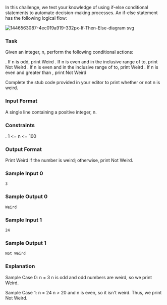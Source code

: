 In this challenge, we test your knowledge of using if-else conditional statements to automate decision-making processes. An if-else statement has the following logical flow:

![1446563087-4ec019a919-332px-If-Then-Else-diagram svg](https://github.com/user-attachments/assets/05774ad9-6eaf-4c2a-b8f9-c2591901bba6)

### Task

Given an integer, n, perform the following conditional actions:

 .  If n is odd, print Weird
 .  If n is even and in the inclusive range of to, print Not Weird
 .  If n is even and in the inclusive range of to, print Weird
 .  If n is even and greater than , print Not Weird

Complete the stub code provided in your editor to print whether or not n is weird.

### Input Format

A single line containing a positive integer, n.

### Constraints
. 1 <= n <= 100

### Output Format

Print Weird if the number is weird; otherwise, print Not Weird.

### Sample Input 0
 
    3

### Sample Output 0
 
    Weird

### Sample Input 1
 
    24

### Sample Output 1
 
    Not Weird

### Explanation
Sample Case 0: n = 3
n is odd and odd numbers are weird, so we print Weird.

Sample Case 1: n = 24
n >  20 and n is even, so it isn't weird. Thus, we print Not Weird.
